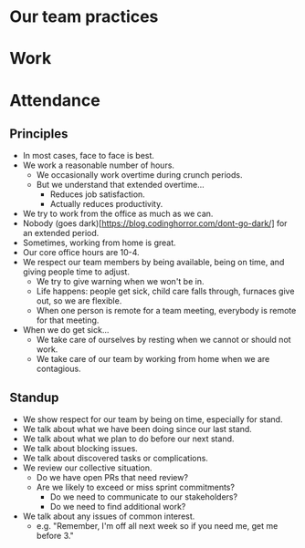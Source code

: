 # Our team practices


# Work


# Attendance

## Principles

- In most cases, face to face is best.
- We work a reasonable number of hours.
    - We occasionally work overtime during crunch periods.
    - But we understand that extended overtime...
        - Reduces job satisfaction.
        - Actually reduces productivity.
- We try to work from the office as much as we can.
- Nobody (goes dark)[https://blog.codinghorror.com/dont-go-dark/] for an extended period.
- Sometimes, working from home is great.
- Our core office hours are 10-4.
- We respect our team members by being available, being on time, and giving people time to adjust. 
    - We try to give warning when we won't be in.
    - Life happens: people get sick, child care falls through, furnaces give out, so we are flexible.
    - When one person is remote for a team meeting, everybody is remote for that meeting.
- When we do get sick...
    - We take care of ourselves by resting when we cannot or should not work.
    - We take care of our team by working from home when we are contagious.

## Standup

- We show respect for our team by being on time, especially for stand.
- We talk about what we have been doing since our last stand.
- We talk about what we plan to do before our next stand.
- We talk about blocking issues.
- We talk about discovered tasks or complications.
- We review our collective situation.
  - Do we have open PRs that need review?
  - Are we likely to exceed or miss sprint commitments?
    - Do we need to communicate to our stakeholders? 
    - Do we need to find additional work?
- We talk about any issues of common interest.
    - e.g. "Remember, I'm off all next week so if you need me, get me before 3."


